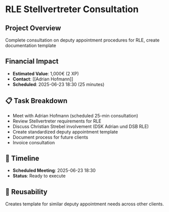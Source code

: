 
# RLE Stellvertreter Consultation

## Project Overview
Complete consultation on deputy appointment procedures for RLE, create documentation template

## Financial Impact
- **Estimated Value**: 1,000€ (2 XP)
- **Contact**: [[Adrian Hofmann]]
- **Scheduled**: 2025-06-23 18:30 (25 minutes)

## 📋 Task Breakdown
- Meet with Adrian Hofmann (scheduled 25-min consultation)
- Review Stellvertreter requirements for RLE
- Discuss Christian Strebel involvement (DSK Adrian und DSB RLE)
- Create standardized deputy appointment template
- Document process for future clients
- Invoice consultation

## 📅 Timeline
- **Scheduled Meeting**: 2025-06-23 18:30
- **Status**: Ready to execute

## 🔄 Reusability
Creates template for similar deputy appointment needs across other clients.
